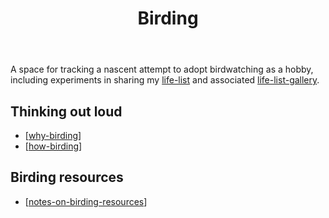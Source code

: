 ﻿---
backlinks:
- title: Welcome
  url: /index.html
- title: Sense
  url: /sense/sense.html
tags: hobby, birdwatching, birding
title: Birding
type: note
---
A space for tracking a nascent attempt to adopt birdwatching as a hobby, including experiments in sharing my [life-list](./life-list.md) and associated [life-list-gallery](./life-list-gallery.md).

## Thinking out loud

- [[why-birding]]
- [[how-birding]]

## Birding resources

- [[notes-on-birding-resources]]

[//begin]: # "Autogenerated link references for markdown compatibility"
[why-birding]: why-birding "Why birding?"
[how-birding]: how-birding "How to get into birdwatching"
[notes-on-birding-resources]: notes-on-birding-resources "Notes on birding resources"
[//end]: # "Autogenerated link references"